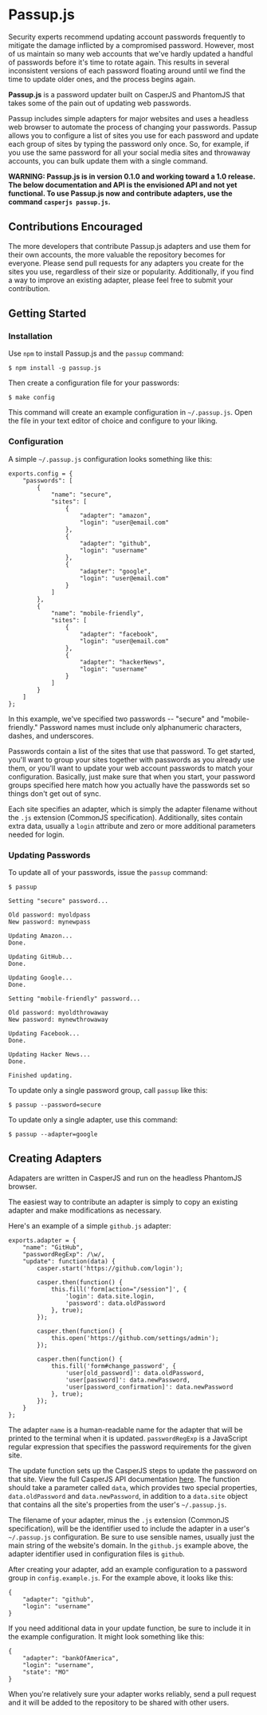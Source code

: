 Passup.js
=========

Security experts recommend updating account passwords frequently to mitigate the damage inflicted by a compromised password. However, most of us maintain so many web accounts that we've hardly updated a handful of passwords before it's time to rotate again. This results in several inconsistent versions of each password floating around until we find the time to update older ones, and the process begins again.

**Passup.js** is a password updater built on CasperJS and PhantomJS that takes some of the pain out of updating web passwords.

Passup includes simple adapters for major websites and uses a headless web browser to automate the process of changing your passwords. Passup allows you to configure a list of sites you use for each password and update each group of sites by typing the password only once. So, for example, if you use the same password for all your social media sites and throwaway accounts, you can bulk update them with a single command.

**WARNING: Passup.js is in version 0.1.0 and working toward a 1.0 release. The below documentation and API is the __envisioned__ API and not yet functional. To use Passup.js now and contribute adapters, use the command `casperjs passup.js`.**

Contributions Encouraged
------------------------

The more developers that contribute Passup.js adapters and use them for their own accounts, the more valuable the repository becomes for everyone. Please send pull requests for any adapters you create for the sites you use, regardless of their size or popularity. Additionally, if you find a way to improve an existing adapter, please feel free to submit your contribution.

Getting Started
---------------

### Installation

Use `npm` to install Passup.js and the `passup` command:

    $ npm install -g passup.js

Then create a configuration file for your passwords:

    $ make config

This command will create an example configuration in `~/.passup.js`. Open the file in your text editor of choice and configure to your liking.

### Configuration

A simple `~/.passup.js` configuration looks something like this:

    exports.config = {
        "passwords": [
            {
                "name": "secure",
                "sites": [
                    {
                        "adapter": "amazon",
                        "login": "user@email.com"
                    },
                    {
                        "adapter": "github",
                        "login": "username"
                    },
                    {
                        "adapter": "google",
                        "login": "user@email.com"
                    }
                ]
            },
            {
                "name": "mobile-friendly",
                "sites": [
                    {
                        "adapter": "facebook",
                        "login": "user@email.com"
                    },
                    {
                        "adapter": "hackerNews",
                        "login": "username"
                    }
                ]
            }
        ]
    };

In this example, we've specified two passwords -- "secure" and "mobile-friendly." Password names must include only alphanumeric characters, dashes, and underscores.

Passwords contain a list of the sites that use that password. To get started, you'll want to group your sites together with passwords as you already use them, or you'll want to update your web account passwords to match your configuration. Basically, just make sure that when you start, your password groups specified here match how you actually have the passwords set so things don't get out of sync.

Each site specifies an adapter, which is simply the adapter filename without the `.js` extension (CommonJS specification). Additionally, sites contain extra data, usually a `login` attribute and zero or more additional parameters needed for login.

### Updating Passwords

To update all of your passwords, issue the `passup` command:

    $ passup
    
    Setting "secure" password...

    Old password: myoldpass
    New password: mynewpass

    Updating Amazon...
    Done.

    Updating GitHub...
    Done.

    Updating Google...
    Done.

    Setting "mobile-friendly" password...

    Old password: myoldthrowaway
    New password: mynewthrowaway

    Updating Facebook...
    Done.

    Updating Hacker News...
    Done.

    Finished updating.

To update only a single password group, call `passup` like this:

    $ passup --password=secure

To update only a single adapter, use this command:

    $ passup --adapter=google

Creating Adapters
-----------------

Adapaters are written in CasperJS and run on the headless PhantomJS browser.

The easiest way to contribute an adapter is simply to copy an existing adapter and make modifications as necessary.

Here's an example of a simple `github.js` adapter:

    exports.adapter = {
        "name": "GitHub",
        "passwordRegExp": /\w/,
        "update": function(data) {
            casper.start('https://github.com/login');

            casper.then(function() {
                this.fill('form[action="/session"]', {
                    'login': data.site.login,
                    'password': data.oldPassword
                }, true);
            });

            casper.then(function() {
                this.open('https://github.com/settings/admin');
            });

            casper.then(function() {
                this.fill('form#change_password', {
                    'user[old_password]': data.oldPassword,
                    'user[password]': data.newPassword,
                    'user[password_confirmation]': data.newPassword
                }, true);
            });
        }
    };

The adapter `name` is a human-readable name for the adapter that will be printed to the terminal when it is updated. `passwordRegExp` is a JavaScript regular expression that specifies the password requirements for the given site.

The update function sets up the CasperJS steps to update the password on that site. View the full CasperJS API documentation [here](http://casperjs.org/api.html). The function should take a parameter called `data`, which provides two special properties, `data.oldPassword` and `data.newPassword`, in addition to a `data.site` object that contains all the site's properties from the user's `~/.passup.js`.

The filename of your adapter, minus the `.js` extension (CommonJS specification), will be the identifier used to include the adapter in a user's `~/.passup.js` configuration. Be sure to use sensible names, usually just the main string of the website's domain. In the `github.js` example above, the adapter identifier used in configuration files is `github`.

After creating your adapter, add an example configuration to a password group in `config.example.js`. For the example above, it looks like this:

    {
        "adapter": "github",
        "login": "username"
    }

If you need additional data in your update function, be sure to include it in the example configuration. It might look something like this:

    {
        "adapter": "bankOfAmerica",
        "login": "username",
        "state": "MO"
    }

When you're relatively sure your adapter works reliably, send a pull request and it will be added to the repository to be shared with other users.
